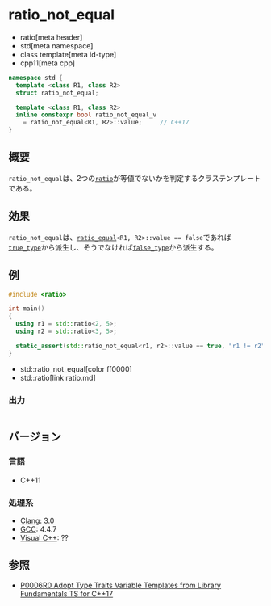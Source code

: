 # ratio_not_equal
* ratio[meta header]
* std[meta namespace]
* class template[meta id-type]
* cpp11[meta cpp]

```cpp
namespace std {
  template <class R1, class R2>
  struct ratio_not_equal;

  template <class R1, class R2>
  inline constexpr bool ratio_not_equal_v
    = ratio_not_equal<R1, R2>::value;     // C++17
}
```

## 概要
`ratio_not_equal`は、2つの[`ratio`](ratio.md)が等値でないかを判定するクラステンプレートである。


## 効果
`ratio_not_equal`は、[`ratio_equal`](ratio_equal.md)`<R1, R2>::value == false`であれば[`true_type`](/reference/type_traits/true_type.md)から派生し、そうでなければ[`false_type`](/reference/type_traits/false_type.md)から派生する。


## 例
```cpp example
#include <ratio>

int main()
{
  using r1 = std::ratio<2, 5>;
  using r2 = std::ratio<3, 5>;

  static_assert(std::ratio_not_equal<r1, r2>::value == true, "r1 != r2");
}
```
* std::ratio_not_equal[color ff0000]
* std::ratio[link ratio.md]

### 出力
```
```

## バージョン
### 言語
- C++11

### 処理系
- [Clang](/implementation.md#clang): 3.0
- [GCC](/implementation.md#gcc): 4.4.7
- [Visual C++](/implementation.md#visual_cpp): ??


## 参照
- [P0006R0 Adopt Type Traits Variable Templates from Library Fundamentals TS for C++17](http://www.open-std.org/jtc1/sc22/wg21/docs/papers/2015/p0006r0.html)
